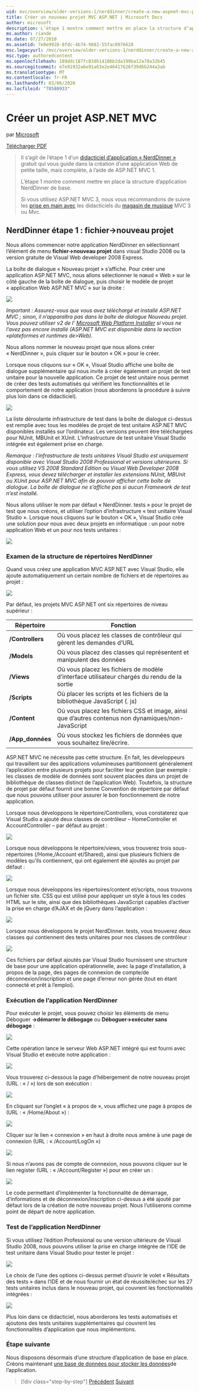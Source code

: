 ```yaml
---
uid: mvc/overview/older-versions-1/nerddinner/create-a-new-aspnet-mvc-project
title: Créer un nouveau projet MVC ASP.NET | Microsoft Docs
author: microsoft
description: L’étape 1 montre comment mettre en place la structure d’application NerdDinner de base.
ms.author: riande
ms.date: 07/27/2010
ms.assetid: 7e0e9928-8fdc-4b74-9882-55fac0976628
msc.legacyurl: /mvc/overview/older-versions-1/nerddinner/create-a-new-aspnet-mvc-project
msc.type: authoredcontent
ms.openlocfilehash: 189ddc187fc83db14106b2da199ba12a70a32b45
ms.sourcegitcommit: e7e91932a6e91a63e2e46417626f39d6b244a3ab
ms.translationtype: MT
ms.contentlocale: fr-FR
ms.lasthandoff: 03/06/2020
ms.locfileid: "78580933"
---
```

# <a name="create-a-new-aspnet-mvc-project"></a>Créer un projet ASP.NET MVC

par [Microsoft](https://github.com/microsoft)

[Télécharger PDF](http://aspnetmvcbook.s3.amazonaws.com/aspnetmvc-nerdinner_v1.pdf)

> Il s’agit de l’étape 1 d’un [didacticiel d’application « NerdDinner »](introducing-the-nerddinner-tutorial.md) gratuit qui vous guide dans la création d’une application Web de petite taille, mais complète, à l’aide de ASP.NET MVC 1.
> 
> L’étape 1 montre comment mettre en place la structure d’application NerdDinner de base.
> 
> Si vous utilisez ASP.NET MVC 3, nous vous recommandons de suivre les [prise en main avec](../../older-versions/getting-started-with-aspnet-mvc3/cs/intro-to-aspnet-mvc-3.md) les didacticiels du [magasin de musique](../../older-versions/mvc-music-store/mvc-music-store-part-1.md) MVC 3 ou Mvc.

## <a name="nerddinner-step-1-file-gtnew-project"></a>NerdDinner étape 1 : fichier-&gt;nouveau projet

Nous allons commencer notre application NerdDinner en sélectionnant l’élément de menu **fichier-&gt;nouveau projet** dans visual Studio 2008 ou la version gratuite de Visual Web developer 2008 Express.

La boîte de dialogue « Nouveau projet » s’affiche. Pour créer une application ASP.NET MVC, nous allons sélectionner le nœud « Web » sur le côté gauche de la boîte de dialogue, puis choisir le modèle de projet « application Web ASP.NET MVC » sur la droite :

![](create-a-new-aspnet-mvc-project/_static/image1.png)

*Important : Assurez-vous que vous avez téléchargé et installé ASP.NET MVC ; sinon, il n’apparaîtra pas dans la boîte de dialogue Nouveau projet. Vous pouvez utiliser v2 de l' [Microsoft Web Platform Installer](https://www.microsoft.com/web/downloads/platform.aspx) si vous ne l’avez pas encore installé (ASP.NET MVC est disponible dans la section «plateformes et runtimes de&gt;Web).*

Nous allons nommer le nouveau projet que nous allons créer « NerdDinner », puis cliquer sur le bouton « OK » pour le créer.

Lorsque nous cliquons sur « OK », Visual Studio affiche une boîte de dialogue supplémentaire qui nous invite à créer également un projet de test unitaire pour la nouvelle application. Ce projet de test unitaire nous permet de créer des tests automatisés qui vérifient les fonctionnalités et le comportement de notre application (nous aborderons la procédure à suivre plus loin dans ce didacticiel).

![](create-a-new-aspnet-mvc-project/_static/image2.png)

La liste déroulante infrastructure de test dans la boîte de dialogue ci-dessus est remplie avec tous les modèles de projet de test unitaire ASP.NET MVC disponibles installés sur l’ordinateur. Les versions peuvent être téléchargées pour NUnit, MBUnit et XUnit. L’infrastructure de test unitaire Visual Studio intégrée est également prise en charge.

*Remarque : l’infrastructure de tests unitaires Visual Studio est uniquement disponible avec Visual Studio 2008 Professional et versions ultérieures. Si vous utilisez VS 2008 Standard Edition ou Visual Web Developer 2008 Express, vous devez télécharger et installer les extensions NUnit, MBUnit ou XUnit pour ASP.NET MVC afin de pouvoir afficher cette boîte de dialogue. La boîte de dialogue ne s’affiche pas si aucun Framework de test n’est installé.*

Nous allons utiliser le nom par défaut « NerdDinner. tests » pour le projet de test que nous créons, et utiliser l’option d’infrastructure « test unitaire Visual Studio ». Lorsque nous cliquons sur le bouton « OK », Visual Studio crée une solution pour nous avec deux projets en informatique : un pour notre application Web et un pour nos tests unitaires :

![](create-a-new-aspnet-mvc-project/_static/image3.png)

### <a name="examining-the-nerddinner-directory-structure"></a>Examen de la structure de répertoires NerdDinner

Quand vous créez une application MVC ASP.NET avec Visual Studio, elle ajoute automatiquement un certain nombre de fichiers et de répertoires au projet :

![](create-a-new-aspnet-mvc-project/_static/image4.png)

Par défaut, les projets MVC ASP.NET ont six répertoires de niveau supérieur :

| **Répertoire** | **Fonction** |
| --- | --- |
| **/Controllers** | Où vous placez les classes de contrôleur qui gèrent les demandes d’URL |
| **/Models** | Où vous placez des classes qui représentent et manipulent des données |
| **/Views** | Où vous placez les fichiers de modèle d’interface utilisateur chargés du rendu de la sortie |
| **/Scripts** | Où placer les scripts et les fichiers de la bibliothèque JavaScript (. js) |
| **/Content** | Où vous placez les fichiers CSS et image, ainsi que d’autres contenus non dynamiques/non-JavaScript |
| **/App\_données** | Où vous stockez les fichiers de données que vous souhaitez lire/écrire. |

ASP.NET MVC ne nécessite pas cette structure. En fait, les développeurs qui travaillent sur des applications volumineuses partitionnent généralement l’application entre plusieurs projets pour faciliter leur gestion (par exemple : les classes de modèle de données sont souvent placées dans un projet de bibliothèque de classes distinct de l’application Web). Toutefois, la structure de projet par défaut fournit une bonne Convention de répertoire par défaut que nous pouvons utiliser pour assurer le bon fonctionnement de notre application.

Lorsque nous développons le répertoire/Controllers, vous constaterez que Visual Studio a ajouté deux classes de contrôleur – HomeController et AccountController – par défaut au projet :

![](create-a-new-aspnet-mvc-project/_static/image5.png)

Lorsque nous développons le répertoire/views, vous trouverez trois sous-répertoires (/Home,/Account et/Shared), ainsi que plusieurs fichiers de modèles qu’ils contiennent, qui ont également été ajoutés au projet par défaut :

![](create-a-new-aspnet-mvc-project/_static/image6.png)

Lorsque nous développons les répertoires/content et/scripts, nous trouvons un fichier site. CSS qui est utilisé pour appliquer un style à tous les codes HTML sur le site, ainsi que des bibliothèques JavaScript capables d’activer la prise en charge d’AJAX et de jQuery dans l’application :

![](create-a-new-aspnet-mvc-project/_static/image7.png)

Lorsque nous développons le projet NerdDinner. tests, vous trouverez deux classes qui contiennent des tests unitaires pour nos classes de contrôleur :

![](create-a-new-aspnet-mvc-project/_static/image8.png)

Ces fichiers par défaut ajoutés par Visual Studio fournissent une structure de base pour une application opérationnelle, avec la page d’installation, à propos de la page, des pages de connexion de compte/de déconnexion/inscription et une page d’erreur non gérée (tout en étant connecté et prêt à l’emploi).

### <a name="running-the-nerddinner-application"></a>Exécution de l’application NerdDinner

Pour exécuter le projet, vous pouvez choisir les éléments de menu Déboguer **-&gt;démarrer le débogage** ou **Déboguer-&gt;exécuter sans débogage** :

![](create-a-new-aspnet-mvc-project/_static/image9.png)

Cette opération lance le serveur Web ASP.NET intégré qui est fourni avec Visual Studio et exécute notre application :

![](create-a-new-aspnet-mvc-project/_static/image10.png)

Vous trouverez ci-dessous la page d’hébergement de notre nouveau projet (URL : « / ») lors de son exécution :

![](create-a-new-aspnet-mvc-project/_static/image11.png)

En cliquant sur l’onglet « à propos de », vous affichez une page à propos de (URL : « /Home/About ») :

![](create-a-new-aspnet-mvc-project/_static/image12.png)

Cliquer sur le lien « connexion » en haut à droite nous amène à une page de connexion (URL : « /Account/LogOn »)

![](create-a-new-aspnet-mvc-project/_static/image13.png)

Si nous n’avons pas de compte de connexion, nous pouvons cliquer sur le lien register (URL : « /Account/Register ») pour en créer un :

![](create-a-new-aspnet-mvc-project/_static/image14.png)

Le code permettant d’implémenter la fonctionnalité de démarrage, d’informations et de déconnexion/inscription ci-dessus a été ajouté par défaut lors de la création de notre nouveau projet. Nous l’utiliserons comme point de départ de notre application.

### <a name="testing-the-nerddinner-application"></a>Test de l’application NerdDinner

Si vous utilisez l’édition Professional ou une version ultérieure de Visual Studio 2008, nous pouvons utiliser la prise en charge intégrée de l’IDE de test unitaire dans Visual Studio pour tester le projet :

![](create-a-new-aspnet-mvc-project/_static/image15.png)

Le choix de l’une des options ci-dessus permet d’ouvrir le volet « Résultats des tests » dans l’IDE et de nous fournir un état de réussite/échec sur les 27 tests unitaires inclus dans le nouveau projet, qui couvrent les fonctionnalités intégrées :

![](create-a-new-aspnet-mvc-project/_static/image16.png)

Plus loin dans ce didacticiel, nous aborderons les tests automatisés et ajoutons des tests unitaires supplémentaires qui couvrent les fonctionnalités d’application que nous implémentons.

### <a name="next-step"></a>Étape suivante

Nous disposons désormais d’une structure d’application de base en place. Créons maintenant [une base de données pour stocker les données](create-a-database.md)de l’application.

> [!div class="step-by-step"]
> [Précédent](introducing-the-nerddinner-tutorial.md)
> [Suivant](create-a-database.md)
